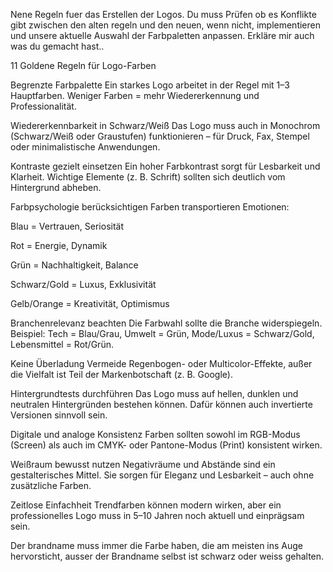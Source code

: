 Nene Regeln fuer das Erstellen der Logos. Du muss Prüfen ob es Konflikte gibt zwischen den alten regeln und den neuen, wenn nicht, implementieren und unsere aktuelle Auswahl der Farbpaletten anpassen. Erkläre mir auch was du gemacht hast..

11 Goldene Regeln für Logo-Farben

Begrenzte Farbpalette
Ein starkes Logo arbeitet in der Regel mit 1–3 Hauptfarben. Weniger Farben = mehr Wiedererkennung und Professionalität.

Wiedererkennbarkeit in Schwarz/Weiß
Das Logo muss auch in Monochrom (Schwarz/Weiß oder Graustufen) funktionieren – für Druck, Fax, Stempel oder minimalistische Anwendungen.

Kontraste gezielt einsetzen
Ein hoher Farbkontrast sorgt für Lesbarkeit und Klarheit. Wichtige Elemente (z. B. Schrift) sollten sich deutlich vom Hintergrund abheben.

Farbpsychologie berücksichtigen
Farben transportieren Emotionen:

Blau = Vertrauen, Seriosität

Rot = Energie, Dynamik

Grün = Nachhaltigkeit, Balance

Schwarz/Gold = Luxus, Exklusivität

Gelb/Orange = Kreativität, Optimismus

Branchenrelevanz beachten
Die Farbwahl sollte die Branche widerspiegeln. Beispiel: Tech = Blau/Grau, Umwelt = Grün, Mode/Luxus = Schwarz/Gold, Lebensmittel = Rot/Grün.

Keine Überladung
Vermeide Regenbogen- oder Multicolor-Effekte, außer die Vielfalt ist Teil der Markenbotschaft (z. B. Google).

Hintergrundtests durchführen
Das Logo muss auf hellen, dunklen und neutralen Hintergründen bestehen können. Dafür können auch invertierte Versionen sinnvoll sein.

Digitale und analoge Konsistenz
Farben sollten sowohl im RGB-Modus (Screen) als auch im CMYK- oder Pantone-Modus (Print) konsistent wirken.

Weißraum bewusst nutzen
Negativräume und Abstände sind ein gestalterisches Mittel. Sie sorgen für Eleganz und Lesbarkeit – auch ohne zusätzliche Farben.

Zeitlose Einfachheit
Trendfarben können modern wirken, aber ein professionelles Logo muss in 5–10 Jahren noch aktuell und einprägsam sein.

Der brandname muss immer die Farbe haben, die am meisten ins Auge hervorsticht, ausser der Brandname selbst ist schwarz oder weiss gehalten.
